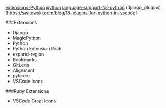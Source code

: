 [extensions-Python](https://medium.com/issuehunt/10-visual-studio-code-extensions-for-python-development-de0be51bbeed)
[python](https://code.visualstudio.com/docs/python/python-tutorial)
[language-support-for-python](https://devblogs.microsoft.com/python/announcing-pylance-fast-feature-rich-language-support-for-python-in-visual-studio-code/)
(django_plugins)[https://switowski.com/blog/18-plugins-for-python-in-vscode]

###Extensions
- Django
- MagicPython
- Python
- Python Extension Pack
- expand-region
- Bookmarks
- GitLens
- Alignment
- pylance
- VSCode Icons

###Ruby Extensions
- VSCode Great Icons
